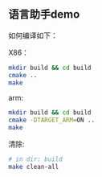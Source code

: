 
## 语言助手demo

如何编译如下：

X86：

```sh
mkdir build && cd build
cmake ..
make
```

arm:

```sh
mkdir build && cd build
cmake -DTARGET_ARM=ON ..
make
```

清除:

```sh
# in dir: build
make clean-all
```

